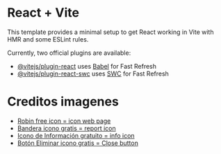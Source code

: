 # React + Vite

This template provides a minimal setup to get React working in Vite with HMR and some ESLint rules.

Currently, two official plugins are available:

- [@vitejs/plugin-react](https://github.com/vitejs/vite-plugin-react/blob/main/packages/plugin-react/README.md) uses [Babel](https://babeljs.io/) for Fast Refresh
- [@vitejs/plugin-react-swc](https://github.com/vitejs/vite-plugin-react-swc) uses [SWC](https://swc.rs/) for Fast Refresh

# Creditos imagenes

- [Robin free icon = icon web page](https://www.flaticon.com/free-icon/robin_1230870?term=bird&page=1&position=7&origin=search&related_id=1230870)
- [Bandera icono gratis = report icon](https://www.flaticon.es/icono-gratis/bandera_11367781?term=bandera+roja&page=1&position=2&origin=search&related_id=11367781)
- [Icono de Información gratuito = info icon](https://www.flaticon.es/icono-gratis/informacion_9796381?term=info&page=1&position=24&origin=search&related_id=9796381)
- [Botón Eliminar icono gratis = Close button](https://www.flaticon.es/icono-gratis/boton-eliminar_5974771?term=x&page=1&position=5&origin=search&related_id=5974771)
